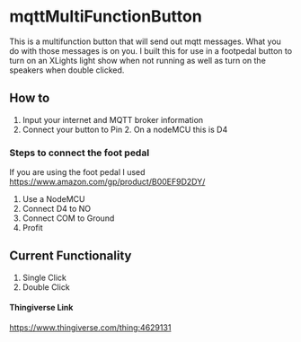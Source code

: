 # mqttMultiFunctionButton
This is a multifunction button that will send out mqtt messages. What you do with those messages is on you. 
I built this for use in a footpedal button to turn on an XLights light show when not running as well as 
turn on the speakers when double clicked.

## How to
1. Input your internet and MQTT broker information
2. Connect your button to Pin 2. On a nodeMCU this is D4

### Steps to connect the foot pedal
If you are using the foot pedal I used https://www.amazon.com/gp/product/B00EF9D2DY/
1. Use a NodeMCU
2. Connect D4 to NO
3. Connect COM to Ground
4. Profit

## Current Functionality
1. Single Click
2. Double Click

#### Thingiverse Link

https://www.thingiverse.com/thing:4629131
